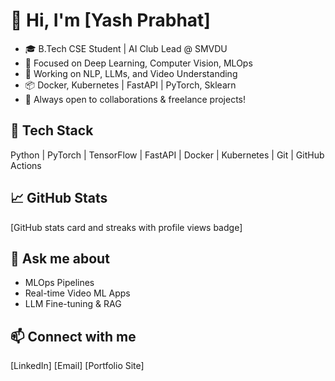 # 👋 Hi, I'm [Yash Prabhat]
- 🎓 B.Tech CSE Student | AI Club Lead @ SMVDU
- 🤖 Focused on Deep Learning, Computer Vision, MLOps
- 🔭 Working on NLP, LLMs, and Video Understanding
- 📦 Docker, Kubernetes | FastAPI | PyTorch, Sklearn
- 🧠 Always open to collaborations & freelance projects!

## 🧰 Tech Stack
Python | PyTorch | TensorFlow | FastAPI | Docker | Kubernetes | Git | GitHub Actions

## 📈 GitHub Stats
[GitHub stats card and streaks with profile views badge]

## 💬 Ask me about
- MLOps Pipelines
- Real-time Video ML Apps
- LLM Fine-tuning & RAG

## 📫 Connect with me
[LinkedIn] [Email] [Portfolio Site]
